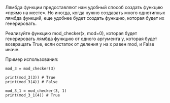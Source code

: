 Лямбда функции предоставляют нам удобный способ создать функцию «прямо на месте».
Но иногда, когда нужно создавать много однотипных лямбда функций, еще удобнее будет создать функцию, которая будет их
генерировать.

Реализуйте функцию mod_checker(x, mod=0), которая будет генерировать лямбда функцию от одного аргумента y, которая будет
возвращать True, если остаток от деления y на x равен mod, и False иначе.

Пример использования:

    mod_3 = mod_checker(3)
    
    print(mod_3(3)) # True
    print(mod_3(4)) # False
    
    mod_3_1 = mod_checker(3, 1)
    print(mod_3_1(4)) # True